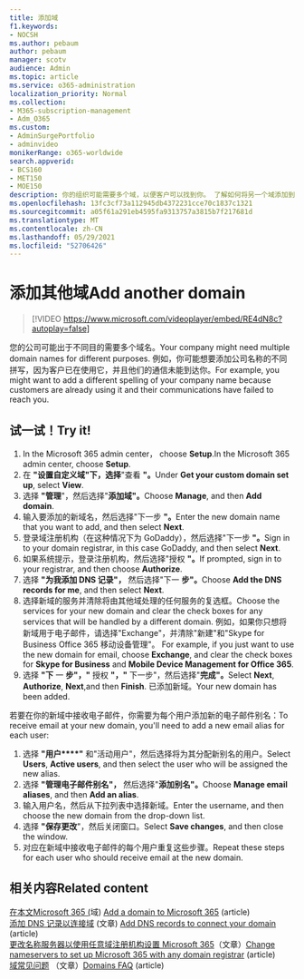 ```yaml
---
title: 添加域
f1.keywords:
- NOCSH
ms.author: pebaum
author: pebaum
manager: scotv
audience: Admin
ms.topic: article
ms.service: o365-administration
localization_priority: Normal
ms.collection:
- M365-subscription-management
- Adm_O365
ms.custom:
- AdminSurgePortfolio
- adminvideo
monikerRange: o365-worldwide
search.appverid:
- BCS160
- MET150
- MOE150
description: 你的组织可能需要多个域，以便客户可以找到你。 了解如何将另一个域添加到订阅。
ms.openlocfilehash: 13fc3cf73a112945db4372231cce70c1837c1321
ms.sourcegitcommit: a05f61a291eb4595fa9313757a3815b7f217681d
ms.translationtype: MT
ms.contentlocale: zh-CN
ms.lasthandoff: 05/29/2021
ms.locfileid: "52706426"
---
```

# <a name="add-another-domain"></a><span data-ttu-id="c2611-104">添加其他域</span><span class="sxs-lookup"><span data-stu-id="c2611-104">Add another domain</span></span>

> [!VIDEO https://www.microsoft.com/videoplayer/embed/RE4dN8c?autoplay=false]

<span data-ttu-id="c2611-105">您的公司可能出于不同目的需要多个域名。</span><span class="sxs-lookup"><span data-stu-id="c2611-105">Your company might need multiple domain names for different purposes.</span></span> <span data-ttu-id="c2611-106">例如，你可能想要添加公司名称的不同拼写，因为客户已在使用它，并且他们的通信未能到达你。</span><span class="sxs-lookup"><span data-stu-id="c2611-106">For example, you might want to add a different spelling of your company name because customers are already using it and their communications have failed to reach you.</span></span>

## <a name="try-it"></a><span data-ttu-id="c2611-107">试一试！</span><span class="sxs-lookup"><span data-stu-id="c2611-107">Try it!</span></span>

1. <span data-ttu-id="c2611-108">In the Microsoft 365 admin center， choose **Setup**.</span><span class="sxs-lookup"><span data-stu-id="c2611-108">In the Microsoft 365 admin center, choose **Setup**.</span></span>
1. <span data-ttu-id="c2611-109">在 **"设置自定义域"下，选择**"查看 **"。**</span><span class="sxs-lookup"><span data-stu-id="c2611-109">Under **Get your custom domain set up**, select **View**.</span></span>
1. <span data-ttu-id="c2611-110">选择 **"管理**"，然后选择"**添加域"。**</span><span class="sxs-lookup"><span data-stu-id="c2611-110">Choose **Manage**, and then **Add domain**.</span></span>
1. <span data-ttu-id="c2611-111">输入要添加的新域名，然后选择"下一步 **"。**</span><span class="sxs-lookup"><span data-stu-id="c2611-111">Enter the new domain name that you want to add, and then select **Next**.</span></span>
1. <span data-ttu-id="c2611-112">登录域注册机构（在这种情况下为 GoDaddy），然后选择"下一步 **"。**</span><span class="sxs-lookup"><span data-stu-id="c2611-112">Sign in to your domain registrar, in this case GoDaddy, and then select **Next**.</span></span>
1. <span data-ttu-id="c2611-113">如果系统提示，登录注册机构，然后选择"授权 **"。**</span><span class="sxs-lookup"><span data-stu-id="c2611-113">If prompted, sign in to your registrar, and then choose **Authorize**.</span></span>
1. <span data-ttu-id="c2611-114">选择 **"为我添加 DNS 记录"，** 然后选择"下一 **步"。**</span><span class="sxs-lookup"><span data-stu-id="c2611-114">Choose **Add the DNS records for me**, and then select **Next**.</span></span>
1. <span data-ttu-id="c2611-115">选择新域的服务并清除将由其他域处理的任何服务的复选框。</span><span class="sxs-lookup"><span data-stu-id="c2611-115">Choose the services for your new domain and clear the check boxes for any services that will be handled by a different domain.</span></span> <span data-ttu-id="c2611-116">例如，如果你只想将新域用于电子邮件，请选择"Exchange"，并清除"新建"和"Skype for Business Office 365 移动设备管理"。  </span><span class="sxs-lookup"><span data-stu-id="c2611-116">For example, if you just want to use the new domain for email, choose **Exchange**, and clear the check boxes for **Skype for Business** and **Mobile Device Management for Office 365**.</span></span>
1. <span data-ttu-id="c2611-117">选择 **"下** 一 **步"，"** 授权 **"，"** 下一步"，然后选择"**完成"。**</span><span class="sxs-lookup"><span data-stu-id="c2611-117">Select **Next**, **Authorize**, **Next**,and then **Finish**.</span></span> <span data-ttu-id="c2611-118">已添加新域。</span><span class="sxs-lookup"><span data-stu-id="c2611-118">Your new domain has been added.</span></span>

<span data-ttu-id="c2611-119">若要在你的新域中接收电子邮件，你需要为每个用户添加新的电子邮件别名：</span><span class="sxs-lookup"><span data-stu-id="c2611-119">To receive email at your new domain, you'll need to add a new email alias for each user:</span></span>

1. <span data-ttu-id="c2611-120">选择 **"用户\*\*\*\*"** 和"活动用户"，然后选择将为其分配新别名的用户。</span><span class="sxs-lookup"><span data-stu-id="c2611-120">Select **Users**, **Active users**, and then select the user who will be assigned the new alias.</span></span>
1. <span data-ttu-id="c2611-121">选择 **"管理电子邮件别名"，** 然后选择"**添加别名"。**</span><span class="sxs-lookup"><span data-stu-id="c2611-121">Choose **Manage email aliases**, and then **Add an alias**.</span></span>
1. <span data-ttu-id="c2611-122">输入用户名，然后从下拉列表中选择新域。</span><span class="sxs-lookup"><span data-stu-id="c2611-122">Enter the username, and then choose the new domain from the drop-down list.</span></span>
1. <span data-ttu-id="c2611-123">选择 **"保存更改**"，然后关闭窗口。</span><span class="sxs-lookup"><span data-stu-id="c2611-123">Select **Save changes**, and then close the window.</span></span>
1. <span data-ttu-id="c2611-124">对应在新域中接收电子邮件的每个用户重复这些步骤。</span><span class="sxs-lookup"><span data-stu-id="c2611-124">Repeat these steps for each user who should receive email at the new domain.</span></span>

## <a name="related-content"></a><span data-ttu-id="c2611-125">相关内容</span><span class="sxs-lookup"><span data-stu-id="c2611-125">Related content</span></span>

<span data-ttu-id="c2611-126">[在本文Microsoft 365 (](../admin/setup/add-domain.md)域) </span><span class="sxs-lookup"><span data-stu-id="c2611-126">[Add a domain to Microsoft 365](../admin/setup/add-domain.md) (article)</span></span>\
<span data-ttu-id="c2611-127">[添加 DNS 记录以连接域](../admin/get-help-with-domains/create-dns-records-at-any-dns-hosting-provider.md) (文章) </span><span class="sxs-lookup"><span data-stu-id="c2611-127">[Add DNS records to connect your domain](../admin/get-help-with-domains/create-dns-records-at-any-dns-hosting-provider.md) (article)</span></span>\
<span data-ttu-id="c2611-128">[更改名称服务器以使用任意域注册机构设置 Microsoft 365](../admin/get-help-with-domains/change-nameservers-at-any-domain-registrar.md)（文章）</span><span class="sxs-lookup"><span data-stu-id="c2611-128">[Change nameservers to set up Microsoft 365 with any domain registrar](../admin/get-help-with-domains/change-nameservers-at-any-domain-registrar.md) (article)</span></span>\
<span data-ttu-id="c2611-129">[域常见问题](../admin/setup/domains-faq.yml) （文章）</span><span class="sxs-lookup"><span data-stu-id="c2611-129">[Domains FAQ](../admin/setup/domains-faq.yml) (article)</span></span>